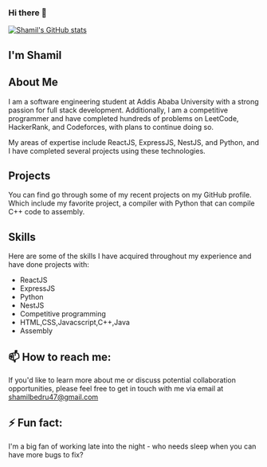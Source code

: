 ### Hi there 👋
[![Shamil's GitHub stats](https://github-readme-stats.vercel.app/api?username=shamil-b)](https://github.com/shamil-b/github-readme-stats)
## I'm Shamil

## About Me
I am a software engineering student at Addis Ababa University with a strong passion for full stack development. Additionally, I am a competitive programmer and have completed hundreds of problems on LeetCode, HackerRank, and Codeforces, with plans to continue doing so. 

My areas of expertise include ReactJS, ExpressJS, NestJS, and Python, and I have completed several projects using these technologies.

## Projects
You can find go through some of my recent projects on my GitHub profile. Which include my favorite project, a compiler with Python that can compile C++ code to assembly.

## Skills
Here are some of the skills I have acquired throughout my experience and have done projects with:

* ReactJS
* ExpressJS
* Python
* NestJS
* Competitive programming
* HTML,CSS,Javacscript,C++,Java
* Assembly

## 📫 How to reach me:
If you'd like to learn more about me or discuss potential collaboration opportunities, please feel free to get in touch with me via email at shamilbedru47@gmail.com

## ⚡ Fun fact:
I'm a big fan of working late into the night - who needs sleep when you can have more bugs to fix?
